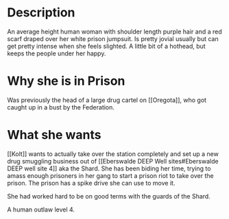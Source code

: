 # Description

An average height human woman with shoulder length purple hair and a red scarf draped over her white prison jumpsuit. Is pretty jovial usually but can get pretty intense when she feels slighted. A little bit of a hothead, but keeps the people under her happy.

# Why she is in Prison

Was previously the head of a large drug cartel on [[Oregota]], who got caught up in a bust by the Federation. 

# What she wants

[[Kolt]] wants to actually take over the station completely and set up a new drug smuggling business out of [[Eberswalde DEEP Well sites#Eberswalde DEEP well site 4]] aka the Shard. She has been biding her time, trying to amass enough prisoners in her gang to start a prison riot to take over the prison. The prison has a spike drive she can use to move it. 

She had worked hard to be on good terms with the guards of the Shard.

A human outlaw level 4. 